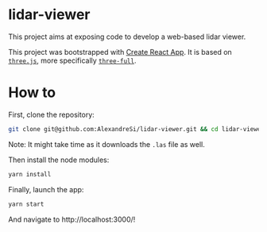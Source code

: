 # lidar-viewer

This project aims at exposing code to develop a web-based lidar viewer.

This project was bootstrapped with [Create React App](https://github.com/facebook/create-react-app). It is based on [`three.js`](https://threejs.org/), more specifically [`three-full`](https://github.com/Itee/three-full).

# How to

First, clone the repository:

```bash
git clone git@github.com:AlexandreSi/lidar-viewer.git && cd lidar-viewer
```

Note: It might take time as it downloads the `.las` file as well.

Then install the node modules:

```bash
yarn install
```

Finally, launch the app:

```bash
yarn start
```

And navigate to http://localhost:3000/!
